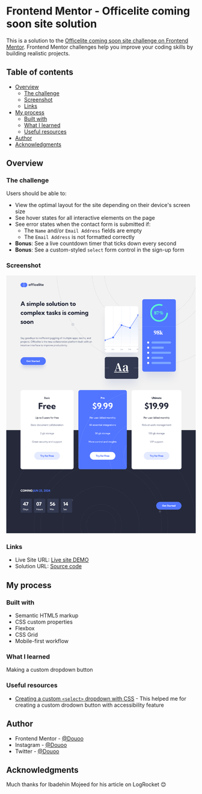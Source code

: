 # Frontend Mentor - Officelite coming soon site solution

This is a solution to the [Officelite coming soon site challenge on Frontend Mentor](https://www.frontendmentor.io/challenges/officelite-coming-soon-site-M4DIPNz8g). Frontend Mentor challenges help you improve your coding skills by building realistic projects. 

## Table of contents

- [Overview](#overview)
  - [The challenge](#the-challenge)
  - [Screenshot](#screenshot)
  - [Links](#links)
- [My process](#my-process)
  - [Built with](#built-with)
  - [What I learned](#what-i-learned)
  - [Useful resources](#useful-resources)
- [Author](#author)
- [Acknowledgments](#acknowledgments)

## Overview

### The challenge

Users should be able to:

- View the optimal layout for the site depending on their device's screen size
- See hover states for all interactive elements on the page
- See error states when the contact form is submitted if:
  - The `Name` and/or `Email Address` fields are empty
  - The `Email Address` is not formatted correctly
- **Bonus**: See a live countdown timer that ticks down every second
- **Bonus**: See a custom-styled `select` form control in the sign-up form

### Screenshot

![Screenshot desktop view](screenshots/desktop.png)
### Links

- Live Site URL: [Live site DEMO](https://douoo.github.io/frontendmentor_challenges/officelite/)
- Solution URL: [Source code](https://github.com/Douoo/frontendmentor_challenges/tree/main/officelite)
## My process

### Built with

- Semantic HTML5 markup
- CSS custom properties
- Flexbox
- CSS Grid
- Mobile-first workflow


### What I learned

Making a custom dropdown button

### Useful resources

- [Creating a custom `<select>` dropdown with CSS](https://blog.logrocket.com/creating-custom-select-dropdown-css/#custom-select-dropdown-scratch-css-javascript) - This helped me for creating a custom drodown button with accessibility feature


## Author

- Frontend Mentor - [@Douoo](https://www.frontendmentor.io/profile/douoo)
- Instagram - [@Douoo](https://www.instagram.com/douooo/)
- Twitter - [@Douoo](https://www.twitter.com/douoo_b)


## Acknowledgments

Much thanks for Ibadehin Mojeed for his article on LogRocket 😊
